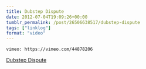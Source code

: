 ```yaml
---
title: Dubstep Dispute
date: 2012-07-04T19:09:26+00:00
tumblr_permalink: /post/26506638517/dubstep-dispute
tags: ["linklog"]
format: "video"
---
```


`vimeo: https://vimeo.com/44878206`

[Dubstep Dispute][1]

[1]: https://vimeo.com/44878206
